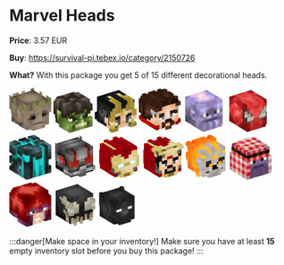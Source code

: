 # Marvel Heads

**Price**: 3.57 EUR

**Buy**: https://survival-pi.tebex.io/category/2150726

**What?** With this package you get 5 of 15 different decorational heads.

![25650 ](466650ac0395010f45337b9eb1631768d6b49402.jpg)
![3328 ](5c05d3bda607b5aa053ae8007af5ca1d770101ee.jpg)
![2850 ](7dbf97c1873ff5b2bd9c54dc544d788db066d25e.jpg)
![3797 ](ab55291b05cb394657fa6ef6c907b5451a5173d5.jpg)
![7961 ](06991282231dc829e9fcb92de08a3182a1679425.jpg)
![38808 ](cc580e7fdacfda0e57e6386b6aac737ca144a8c3.jpg)
![38807 ](1ec9550f832b1e24fe8dcbea24e1c1c83b51631b.jpg)
![33629 ](d3c2edc007cc7b0a6c3272831722d0903f03f2bf.jpg)
![33829 ](f4bdad2a56aec47be4279b1b454cf8212fdebf1e.jpg)
![52747 ](376c9113e97f72043b0547b6aa6d8bc439d039f5.jpg)
![53925 ](9bab2d15cf976e5a8126cbcf9a3c95c1c2130ecf.jpg)
![53974 ](a6dd08f5a07aaf1fddaa08747515c5318e20fa6e.jpg)
![51050 ](dd49aa6f5c2783f578e22183de85b10d0c8536c8.jpg)
![48773 ](358477c579107e55e8fa327897d8b9b98eb32c35.jpg)
![46673 ](c35b06d949c885c999cac563db31f5812bd0c2a9.jpg)

:::danger[Make space in your inventory!]
Make sure you have at least **15** empty inventory slot before you buy this package!
:::